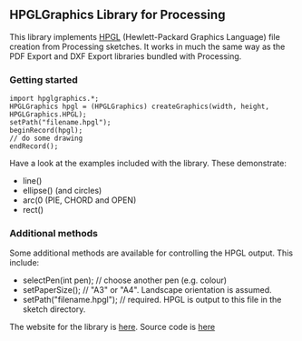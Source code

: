## HPGLGraphics Library for Processing

This library implements [HPGL](https://en.wikipedia.org/wiki/HPGL) (Hewlett-Packard Graphics Language) file creation from Processing sketches. It works in much the same way as the PDF Export and DXF Export libraries bundled with Processing.

### Getting started 

    import hpglgraphics.*;
    HPGLGraphics hpgl = (HPGLGraphics) createGraphics(width, height, HPGLGraphics.HPGL);
    setPath("filename.hpgl");
    beginRecord(hpgl);
    // do some drawing
    endRecord();

Have a look at the examples included with the library. These demonstrate:

  * line()
  * ellipse() (and circles)
  * arc(0 (PIE, CHORD and OPEN)
  * rect()

### Additional methods

Some additional methods are available for controlling the HPGL output. This include:
  * selectPen(int pen);       // choose another pen (e.g. colour)
  * setPaperSize();           // "A3" or "A4". Landscape orientation is assumed.
  * setPath("filename.hpgl"); // required. HPGL is output to this file in the sketch directory.

The website for the library is [here](ggg).
Source code is [here](https://github.com/ciaron/HPGLGraphics)
